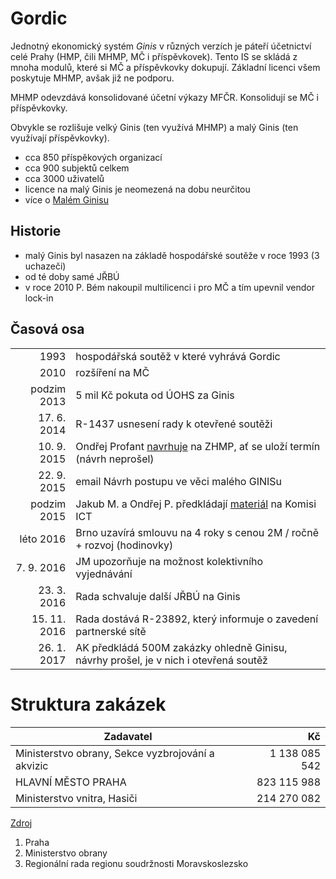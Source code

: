 
# Gordic

Jednotný ekonomický systém *Ginis* v různých verzích je páteří účetnictví celé Prahy (HMP, čili MHMP, MČ i příspěvkovek).
Tento IS se skládá z mnoha modulů, které si MČ a příspěvkovky dokupují.
Základní licenci všem poskytuje MHMP, avšak již ne podporu.

MHMP odevzdává konsolidované účetní výkazy MFČR. Konsolidují se MČ i příspěvkovky.

Obvykle se rozlišuje velký Ginis (ten využívá MHMP) a malý Ginis (ten využívají příspěvkovky).

- cca 850 příspěkových organizací
- cca 900 subjektů celkem
- cca 3000 uživatelů
- licence na malý Ginis je neomezená na dobu neurčitou
- více o [Malém Ginisu][maly-ginis]

## Historie

- malý Ginis byl nasazen na základě hospodářské soutěže v roce 1993 (3 uchazeči)
- od té doby samé JŘBÚ
- v roce 2010 P. Bém nakoupil multilicenci i pro MČ a tím upevnil vendor lock-in

## Časová osa

|              |                                                                                         |
|-------------:|-----------------------------------------------------------------------------------------|
|         1993 | hospodářská soutěž v které vyhrává Gordic                                               |
|         2010 | rozšíření na MČ                                                                         |
|  podzim 2013 | 5 mil Kč pokuta od ÚOHS za Ginis                                                        |
| 17.  6. 2014 | R-1437 usnesení rady k otevřené soutěži                                                 |
| 10.  9. 2015 | Ondřej Profant [navrhuje][navrh-zhmp] na ZHMP, ať se uloží termín (návrh neprošel)      |
| 22.  9. 2015 | email Návrh postupu ve věci malého GINISu                                               |
|  podzim 2015 | Jakub M. a Ondřej P. předkládají [materiál][maly-ginis] na Komisi ICT                   |
|    léto 2016 | Brno uzavírá smlouvu na 4 roky s cenou 2M / ročně + rozvoj (hodinovky)                  |
|  7.  9. 2016 | JM upozorňuje na možnost kolektivního vyjednávání                                       |
| 23.  3. 2016 | Rada schvaluje další JŘBÚ na Ginis                                                      |
| 15. 11. 2016 | Rada dostává R-23892, který informuje o zavedení partnerské sítě                        |
| 26.  1. 2017 | AK předkládá 500M zakázky ohledně Ginisu, návrhy prošel, je v nich i otevřená soutěž    |

# Struktura zakázek

| Zadavatel                                         |              Kč |       
|---------------------------------------------------|----------------:|
| Ministerstvo obrany, Sekce vyzbrojování a akvizic |  	1 138 085 542 |
| HLAVNÍ MĚSTO PRAHA                                |   	823 115 988 |
| Ministerstvo vnitra, Hasiči                       |    	214 270 082 |

[Zdroj][zakázky]

1. Praha
2. Ministerstvo obrany
3. Regionální rada regionu soudržnosti Moravskoslezsko

[navrh-zhmp]: https://github.com/pirati-cz/KlubPraha/blob/bcc6a3f6cf4664a97d47355717e52cb678493a51/spisy/2015/137-zhmp-jes/main.md
[20m-prispevkovky]: https://praha.pirati.cz/dvacet-milionu-pro-gordic.html
[stanovisko-k-rozpoctu-2016]: https://praha.pirati.cz/rozpocet.html
[maly-ginis]: https://github.com/pirati-cz/webpraha/blob/gh-pages/assets/static/maly-ginis-aktulizovano.pdf
[teze]: https://praha.pirati.cz/rada-digitalni-strategie.html
[zakázky]: http://www.vsechnyzakazky.cz/cs/supplier/detail/396115/GORDIC-spol-s-ro
